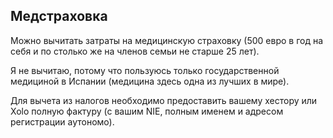 ## Медстраховка

Можно вычитать затраты на медицинскую страховку (500 евро в год на себя и по столько же на членов семьи не старше 25 
лет).

Я не вычитаю, потому что пользуюсь только государственной медициной в Испании (медицина здесь одна из лучших в мире).

Для вычета из налогов необходимо предоставить вашему хестору или Xolo полную фактуру (с вашим NIE, полным именем и
адресом регистрации аутономо).
